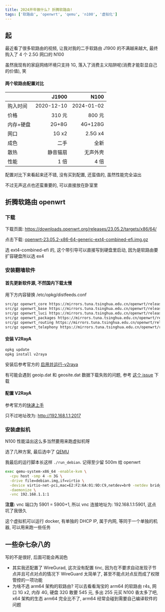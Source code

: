 ```yaml
---
title: 2024开年做什么? 折腾软路由!
tags: ['软路由', 'openwrt', 'qemu', 'n100', '虚拟化']
---
```


## 起

最近看了很多软路由的视频, 让我对我的二手软路由 J1900 的不满越来越大,
最终购入了 4 个 2.5G 网口的 N100

虽然我现有的家庭网络环境只支持 1G, 落入了消费主义陷阱呢(消费才能彰显自己的价值), 笑

#### 两个软路由配置对比

|           |      J1900 |       N100 |
| --------- | ---------: | ---------: |
| 购入时间  | 2020-12-10 | 2024-01-02 |
| 价格      |     310 元 |     800 元 |
| 内存+硬盘 |      2G+8G |    4G+128G |
| 网口      |      1G x2 |    2.5G x4 |
| 成色      |       二手 |       全新 |
| 散热      |   静音猫扇 |   无声外壳 |
| 性能      |       1 倍 |       4 倍 |

配置对比下来看起来还不错, 没有买到配置, 还蛮值的, 虽然性能完全溢出

不过无声这点也还蛮重要的, 可以直接放在卧室里

## 折腾软路由 openwrt

### 下载

下载页面: https://downloads.openwrt.org/releases/23.05.2/targets/x86/64/

点击下载: [openwrt-23.05.2-x86-64-generic-ext4-combined-efi.img.gz](https://downloads.openwrt.org/releases/23.05.2/targets/x86/64/openwrt-23.05.2-x86-64-generic-ext4-combined-efi.img.gz)

选 ext4-combined-efi 的, 这个带引导可以直接写到硬盘里启动, 因为是软路由要扩容硬盘所以选 ex4

### 安装翻墙软件

#### 首先更新软件源, 不然国内下载太慢

用下方内容替换 /etc/opkg/distfeeds.conf

```txt
src/gz openwrt_core https://mirrors.tuna.tsinghua.edu.cn/openwrt/releases/23.05.2/targets/x86/64/packages
src/gz openwrt_base https://mirrors.tuna.tsinghua.edu.cn/openwrt/releases/23.05.2/packages/x86_64/base
src/gz openwrt_luci https://mirrors.tuna.tsinghua.edu.cn/openwrt/releases/23.05.2/packages/x86_64/luci
src/gz openwrt_packages https://mirrors.tuna.tsinghua.edu.cn/openwrt/releases/23.05.2/packages/x86_64/packages
src/gz openwrt_routing https://mirrors.tuna.tsinghua.edu.cn/openwrt/releases/23.05.2/packages/x86_64/routing
src/gz openwrt_telephony https://mirrors.tuna.tsinghua.edu.cn/openwrt/releases/23.05.2/packages/x86_64/telephony
```

#### 安装 V2RayA

```sh
opkg update
opkg install v2raya
```

安装后参考官方的 [启用并运行-v2raya](https://v2raya.org/docs/prologue/installation/openwrt/#启用并运行-v2raya)

有可能会遇到 geoip.dat 和 geosite.dat 数据下载失败的问题, 参考 [这个 issue](https://github.com/v2rayA/v2rayA/issues/744#issuecomment-1793140182) 下载

#### 配置 V2RayA

参考官方的[快速上手](https://v2raya.org/docs/prologue/quick-start/)

只不过地址改为: http://192.168.1.1:2017

### 安装虚拟机

N100 性能溢出这么多当然要用来跑虚拟机呀

选了几种方案, 最后选中了 [QEMU](https://openwrt.org/docs/guide-user/virtualization/qemu_host)

我最后的运行脚本长这样 `./run_debian`. 记得至少留 500m 给 openwrt

```sh
exec qemu-system-x86_64 -enable-kvm \
  -cpu host -smp 4 -m 3G \
  -drive file=debian.img,if=virtio \
  -device virtio-net-pci,mac=E2:F2:6A:01:9D:C9,netdev=br0 -netdev bridge,br=br-lan,id=br0 \
  -daemonize \
  -vnc 192.168.1.1:1
```

**注意:** vnc 端口为 5901 = 5900+1, 所以 vnc 连接地址为: 192.168.1.1:5901, 这点坑了我很久

这个虚拟机可以运行 docker, 有单独的 DHCP IP, 属于内网, 等同于一个单独的机器, 可以用来跑一些任务

## 一些杂七杂八的

写的不是很好, 后面可能会再润色

- 其实我还配置了 WireGurad, 这次没有配置 tinc, 因为在不要求自动发现子节点并且可点对点的情况下 WireGuard 太简单了,
  甚至不能点对点反而成了权限管控的一项功能
- 为啥不选 arm64 架构的软路由?
  可以去看看淘宝的 arm64 的软路由 r4s, 网口 1G x2, 内存 4G, 硬盘 32G 敢要 545 元, 多出 255 元买 N100 香太多了吧, x64 架构的生态 arm64 完全比不了, arm64 经常会碰到需要自己编译软件的问题

